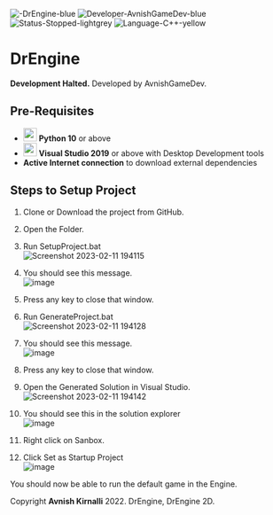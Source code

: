 ![-DrEngine-blue](https://user-images.githubusercontent.com/64523755/218263207-7300e0fd-d4e6-43d1-a375-12e8f12e83c3.svg) ![Developer-AvnishGameDev-blue](https://user-images.githubusercontent.com/64523755/218263243-6fc911b1-b9b1-4a83-9ec4-3783f456610c.svg) ![Status-Stopped-lightgrey](https://github.com/AvnishGameDev/DrEngine/assets/64523755/e0f4e279-83f8-4272-aca8-a01323ae1eb8) ![Language-C++-yellow](https://user-images.githubusercontent.com/64523755/218263304-bfb8792e-86ff-46a5-a8e4-8666a93ab611.svg)



# DrEngine

**Development Halted.**
Developed by AvnishGameDev.

## Pre-Requisites
* <img src="https://user-images.githubusercontent.com/64523755/218263335-b7f765a8-466d-4d59-bfe7-a7fd5ce4ca6b.png"  width="24" height="24"> **Python 10** or above
* <img src="https://user-images.githubusercontent.com/64523755/218263452-cc54533d-edb3-4468-be01-0e6f4f83902b.png"  width="24" height="24"> **Visual Studio 2019** or above with Desktop Development tools
* **Active Internet connection** to download external dependencies

## Steps to Setup Project
1. Clone or Download the project from GitHub.
2. Open the Folder.
3. Run SetupProject.bat\
![Screenshot 2023-02-11 194115](https://user-images.githubusercontent.com/64523755/218262571-58718865-3e15-4a6e-926c-a88e9a250ba1.png)

4. You should see this message.\
![image](https://user-images.githubusercontent.com/64523755/218262665-e3b1e9f3-d511-4372-8a69-cadf8188e9d3.png)

5. Press any key to close that window.
6. Run GenerateProject.bat \
![Screenshot 2023-02-11 194128](https://user-images.githubusercontent.com/64523755/218262587-4c6ee5d0-c225-41b6-9c01-98a922ebfda1.png)

7. You should see this message. \
![image](https://user-images.githubusercontent.com/64523755/218262729-77c5afc8-f52e-4771-8ff0-786c375eec9c.png)

9. Press any key to close that window.
10. Open the Generated Solution in Visual Studio. \
![Screenshot 2023-02-11 194142](https://user-images.githubusercontent.com/64523755/218262600-ee008375-d948-48fa-8f47-ef81004ba5e1.png)

11. You should see this in the solution explorer \
![image](https://user-images.githubusercontent.com/64523755/218299652-3871d28a-4721-47ad-a90c-83ad6b40ab6a.png)

12. Right click on Sanbox.
13. Click Set as Startup Project\
![image](https://user-images.githubusercontent.com/64523755/218262825-e61f05ae-4fc8-4a8b-a66e-be76ba230d4c.png)

You should now be able to run the default game in the Engine.

Copyright **Avnish Kirnalli** 2022.
DrEngine, DrEngine 2D.
